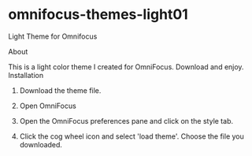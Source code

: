 omnifocus-themes-light01
========================

Light Theme for Omnifocus

About

This is a light color theme I created for OmniFocus. Download and enjoy.
Installation

1) Download the theme file.

2) Open OmniFocus

3) Open the OmniFocus preferences pane and click on the style tab.

4) Click the cog wheel icon and select 'load theme'. Choose the file you downloaded.